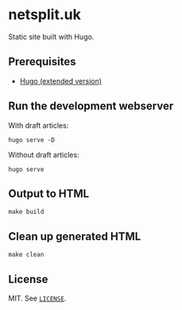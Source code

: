 # netsplit.uk

Static site built with Hugo.

## Prerequisites

* [Hugo (extended version)](https://gohugo.io/getting-started/installing/#fetch-from-github)

## Run the development webserver

With draft articles:

```
hugo serve -D
```

Without draft articles:

```
hugo serve
```

## Output to HTML

```
make build
```

## Clean up generated HTML

```
make clean
```

## License

MIT. See [`LICENSE`](https://git.netsplit.uk/mike/netsplit.uk/blob/master/LICENSE).

